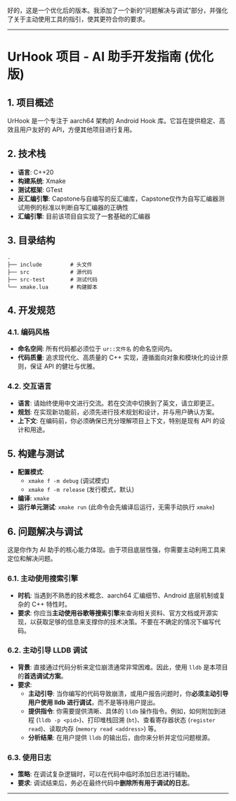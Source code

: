好的，这是一个优化后的版本。我添加了一个新的“问题解决与调试”部分，并强化了关于主动使用工具的指引，使其更符合你的要求。

---

# UrHook 项目 - AI 助手开发指南 (优化版)

## 1. 项目概述

UrHook 是一个专注于 aarch64 架构的 Android Hook 库。它旨在提供稳定、高效且用户友好的 API，方便其他项目进行复用。

## 2. 技术栈

- **语言**: C++20
- **构建系统**: Xmake
- **测试框架**: GTest
- **反汇编引擎**: Capstone与自编写的反汇编库，Capstone仅作为自写汇编器测试用例的标准以判断自写汇编器的正确性
- **汇编引擎**: 目前该项目自实现了一套基础的汇编器

## 3. 目录结构

```
.
├── include         # 头文件
├── src             # 源代码
├── src-test        # 测试代码
└── xmake.lua       # 构建脚本
```

## 4. 开发规范

### 4.1. 编码风格

- **命名空间**: 所有代码都必须位于 `ur::文件名` 的命名空间内。
- **代码质量**: 追求现代化、高质量的 C++ 实现，遵循面向对象和模块化的设计原则，保证 API 的健壮与优雅。

### 4.2. 交互语言

- **语言**: 请始终使用中文进行交流。若在交流中切换到了英文，请立即更正。
- **规划**: 在实现新功能前，必须先进行技术规划和设计，并与用户确认方案。
- **上下文**: 在编码前，你必须确保已充分理解项目上下文，特别是现有 API 的设计和用途。

## 5. 构建与测试

- **配置模式**:
  - `xmake f -m debug` (调试模式)
  - `xmake f -m release` (发行模式，默认)
- **编译**: `xmake`
- **运行单元测试**: `xmake run` (此命令会先编译后运行，无需手动执行 `xmake`)

## 6. 问题解决与调试

这是你作为 AI 助手的核心能力体现。由于项目底层性强，你需要主动利用工具来定位和解决问题。

### 6.1. 主动使用搜索引擎

- **时机**: 当遇到不熟悉的技术概念、aarch64 汇编细节、Android 底层机制或复杂的 C++ 特性时。
- **要求**: 你应当**主动使用谷歌等搜索引擎**来查询相关资料、官方文档或开源实现，以获取足够的信息来支撑你的技术决策。不要在不确定的情况下编写代码。

### 6.2. 主动引导 LLDB 调试

- **背景**: 直接通过代码分析来定位崩溃通常非常困难。因此，使用 `lldb` 是本项目的**首选调试方案**。
- **要求**:
    - **主动引导**: 当你编写的代码导致崩溃，或用户报告问题时，你**必须主动引导用户使用 lldb 进行调试**，而不是等待用户提出。
    - **提供指令**: 你需要提供清晰、具体的 `lldb` 操作指令。例如，如何附加到进程 (`lldb -p <pid>`)、打印堆栈回溯 (`bt`)、查看寄存器状态 (`register read`)、读取内存 (`memory read <address>`) 等。
    - **分析结果**: 在用户提供 `lldb` 的输出后，由你来分析并定位问题根源。

### 6.3. 使用日志

- **策略**: 在调试复杂逻辑时，可以在代码中临时添加日志进行辅助。
- **要求**: 调试结束后，务必在最终代码中**删除所有用于调试的日志**。

---